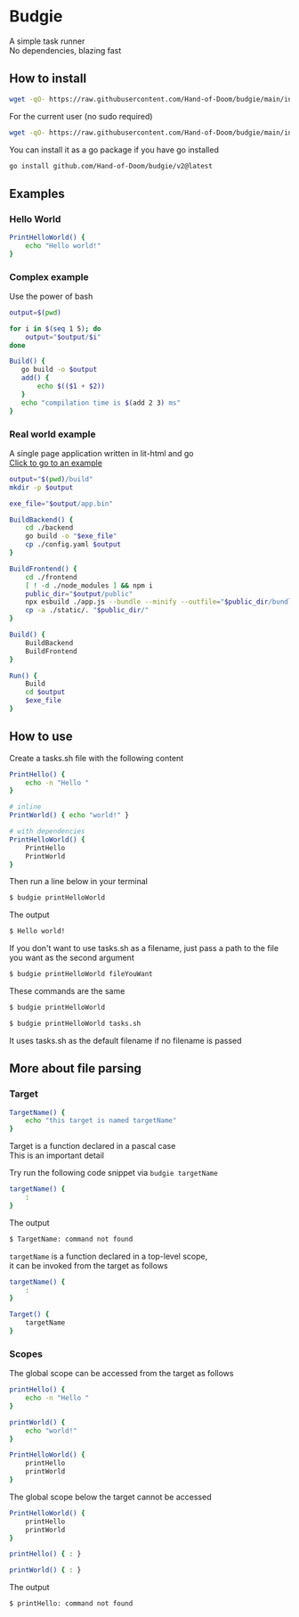 # Budgie

A simple task runner\
No dependencies, blazing fast

## How to install
```bash
wget -qO- https://raw.githubusercontent.com/Hand-of-Doom/budgie/main/installer/install.sh | sudo sh -s 2.0.0
```
For the current user (no sudo required)
```bash
wget -qO- https://raw.githubusercontent.com/Hand-of-Doom/budgie/main/installer/install.sh | sh -s 2.0.0
```
You can install it as a go package if you have go installed
```bash
go install github.com/Hand-of-Doom/budgie/v2@latest
```

## Examples

### Hello World
```bash
PrintHelloWorld() {
    echo "Hello world!"
}
```

### Complex example
Use the power of bash
```bash
output=$(pwd)

for i in $(seq 1 5); do
    output="$output/$i"
done

Build() {
   go build -o $output
   add() {
       echo $(($1 + $2))
   }
   echo "compilation time is $(add 2 3) ms"
}
```
### Real world example
A single page application written in lit-html and go\
[Click to go to an example](examples/real_world/tasks.budgie)
```bash
output="$(pwd)/build"
mkdir -p $output

exe_file="$output/app.bin"

BuildBackend() {
    cd ./backend
    go build -o "$exe_file"
    cp ./config.yaml $output
}

BuildFrontend() {
    cd ./frontend
    [ ! -d ./node_modules ] && npm i
    public_dir="$output/public"
    npx esbuild ./app.js --bundle --minify --outfile="$public_dir/bundle.js"
    cp -a ./static/. "$public_dir/"
}

Build() { 
    BuildBackend
    BuildFrontend
}

Run() {
    Build
    cd $output
    $exe_file
}
```

## How to use

Create a tasks.sh file with the following content
```bash
PrintHello() {
    echo -n "Hello "
}

# inline
PrintWorld() { echo "world!" }

# with dependencies
PrintHelloWorld() {
    PrintHello
    PrintWorld
}
```

Then run a line below in your terminal
```bash
$ budgie printHelloWorld
```

The output
```bash
$ Hello world!
```

If you don't want to use tasks.sh as a filename, just pass a path to the file you want as the second argument
```bash
$ budgie printHelloWorld fileYouWant
```

These commands are the same
```bash
$ budgie printHelloWorld
```
```bash
$ budgie printHelloWorld tasks.sh
```
It uses tasks.sh as the default filename if no filename is passed

## More about file parsing

### Target
```bash
TargetName() {
    echo "this target is named targetName"
}
```
Target is a function declared in a pascal case\
This is an important detail

Try run the following code snippet via `budgie targetName`
```bash
targetName() {
    :
}
```
The output
```bash
$ TargetName: command not found
```
`targetName` is a function declared in a top-level scope,\
it can be invoked from the target as follows
```bash
targetName() {
    :
}

Target() {
    targetName
}
```

### Scopes
The global scope can be accessed from the target as follows
```bash
printHello() {
    echo -n "Hello "
}

printWorld() {
    echo "world!"
}

PrintHelloWorld() {
    printHello
    printWorld
}
```
The global scope below the target cannot be accessed
```bash
PrintHelloWorld() {
    printHello
    printWorld
}

printHello() { : }

printWorld() { : }
```
The output
```bash
$ printHello: command not found
```
